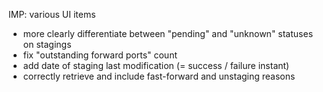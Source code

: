 IMP: various UI items

- more clearly differentiate between "pending" and "unknown" statuses on stagings
- fix "outstanding forward ports" count
- add date of staging last modification (= success / failure instant)
- correctly retrieve and include fast-forward and unstaging reasons
